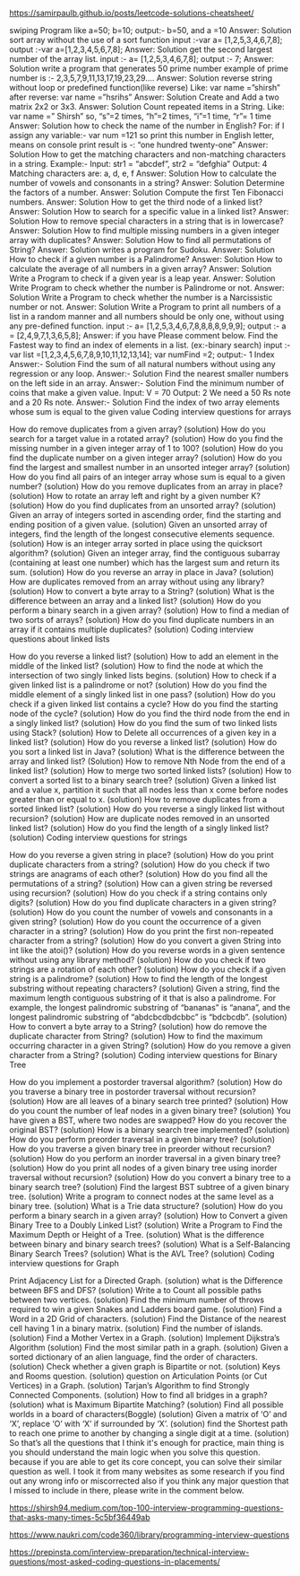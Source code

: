https://samirpaulb.github.io/posts/leetcode-solutions-cheatsheet/




swiping Program
like a=50;
b=10;
output:- b=50, and a =10
Answer: Solution
sort array without the use of a sort function
input :-var a= [1,2,5,3,4,6,7,8];
output :-var a=[1,2,3,4,5,6,7,8];
Answer: Solution
get the second largest number of the array list.
input :- a= [1,2,5,3,4,6,7,8];
output :- 7;
Answer: Solution
write a program that generates 50 prime number
example of prime number is :- 2,3,5,7,9,11,13,17,19,23,29….
Answer: Solution
reverse string without loop or predefined function(like reverse)
Like: var name =”shirsh”
after reverse: var name =”hsrihs”
Answer: Solution
Create and Add a two matrix 2x2 or 3x3.
Answer: Solution
Count repeated items in a String.
Like: var name =” Shirsh”
so, “s”=2 times, “h”=2 times, “i”=1 time, “r”= 1 time
Answer: Solution
how to check the name of the number in English?
For: if I assign any variable:- var num =121
so print this number in English letter, means on console print result is -:
“one hundred twenty-one”
Answer: Solution
How to get the matching characters and non-matching characters in a string.
Example:-
Input: str1 = “abcdef”, str2 = “defghia”
Output: 4
Matching characters are: a, d, e, f
Answer: Solution
How to calculate the number of vowels and consonants in a string?
Answer: Solution
Determine the factors of a number.
Answer: Solution
Compute the first Ten Fibonacci numbers.
Answer: Solution
How to get the third node of a linked list?
Answer: Solution
How to search for a specific value in a linked list?
Answer: Solution
How to remove special characters in a string that is in lowercase?
Answer: Solution
How to find multiple missing numbers in a given integer array with duplicates?
Answer: Solution
How to find all permutations of String?
Answer: Solution
writes a program for Sudoku.
Answer: Solution
How to check if a given number is a Palindrome?
Answer: Solution
How to calculate the average of all numbers in a given array?
Answer: Solution
Write a Program to check if a given year is a leap year.
Answer: Solution
Write Program to check whether the number is Palindrome or not.
Answer: Solution
Write a Program to check whether the number is a Narcissistic number or not.
Answer: Solution
Write a Program to print all numbers of a list in a random manner and all numbers should be only one, without using any pre-defined function.
input :- a= [1,2,5,3,4,6,7,8,8,8,8,9,9,9];
output :- a = [2,4,9,7,1,3,6,5,8];
Answer: if you have Please comment below.
Find the Fastest way to find an index of elements in a list. (ex:-binary search)
input :- var list =[1,2,3,4,5,6,7,8,9,10,11,12,13,14];
var numFind =2;
output:- 1 Index
Answer:- Solution
Find the sum of all natural numbers without using any regression or any loop.
Answer:- Solution
Find the nearest smaller numbers on the left side in an array.
Answer:- Solution
Find the minimum number of coins that make a given value.
Input: V = 70
Output: 2
We need a 50 Rs note and a 20 Rs note.
Answer:- Solution
Find the index of two array elements whose sum is equal to the given value
Coding interview questions for arrays

How do remove duplicates from a given array?
(solution)
How do you search for a target value in a rotated array?
(solution)
How do you find the missing number in a given integer array of 1 to 100? (solution)
How do you find the duplicate number on a given integer array?
(solution)
How do you find the largest and smallest number in an unsorted integer array?
(solution)
How do you find all pairs of an integer array whose sum is equal to a given number?
(solution)
How do you remove duplicates from an array in place?
(solution)
How to rotate an array left and right by a given number K?
(solution)
How do you find duplicates from an unsorted array?
(solution)
Given an array of integers sorted in ascending order, find the starting and ending position of a given value.
(solution)
Given an unsorted array of integers, find the length of the longest consecutive elements sequence.
(solution)
How is an integer array sorted in place using the quicksort algorithm? (solution)
Given an integer array, find the contiguous subarray (containing at least one number) which has the largest sum and return its sum.
(solution)
How do you reverse an array in place in Java?
(solution)
How are duplicates removed from an array without using any library? (solution)
How to convert a byte array to a String?
(solution)
What is the difference between an array and a linked list?
(solution)
How do you perform a binary search in a given array?
(solution)
How to find a median of two sorts of arrays?
(solution)
How do you find duplicate numbers in an array if it contains multiple duplicates?
(solution)
Coding interview questions about linked lists

How do you reverse a linked list?
(solution)
How to add an element in the middle of the linked list?
(solution)
How to find the node at which the intersection of two singly linked lists begins.
(solution)
How to check if a given linked list is a palindrome or not?
(solution)
How do you find the middle element of a singly linked list in one pass? (solution)
How do you check if a given linked list contains a cycle? How do you find the starting node of the cycle?
(solution)
How do you find the third node from the end in a singly linked list? (solution)
How do you find the sum of two linked lists using Stack?
(solution)
How to Delete all occurrences of a given key in a linked list?
(solution)
How do you reverse a linked list?
(solution)
How do you sort a linked list in Java?
(solution)
What is the difference between the array and linked list?
(Solution)
How to remove Nth Node from the end of a linked list?
(solution)
How to merge two sorted linked lists?
(solution)
How to convert a sorted list to a binary search tree?
(solution)
Given a linked list and a value x, partition it such that all nodes less than x come before nodes greater than or equal to x.
(solution)
How to remove duplicates from a sorted linked list?
(solution)
How do you reverse a singly linked list without recursion?
(solution)
How are duplicate nodes removed in an unsorted linked list?
(solution)
How do you find the length of a singly linked list?
(solution)
Coding interview questions for strings

How do you reverse a given string in place?
(solution)
How do you print duplicate characters from a string?
(solution)
How do you check if two strings are anagrams of each other?
(solution)
How do you find all the permutations of a string?
(solution)
How can a given string be reversed using recursion?
(solution)
How do you check if a string contains only digits?
(solution)
How do you find duplicate characters in a given string?
(solution)
How do you count the number of vowels and consonants in a given string? (solution)
How do you count the occurrence of a given character in a string? (solution)
How do you print the first non-repeated character from a string?
(solution)
How do you convert a given String into int like the atoi()?
(solution)
How do you reverse words in a given sentence without using any library method?
(solution)
How do you check if two strings are a rotation of each other?
(solution)
How do you check if a given string is a palindrome?
(solution)
How to find the length of the longest substring without repeating characters?
(solution)
Given a string, find the maximum length contiguous substring of it that is also a palindrome. For example, the longest palindromic substring of “bananas” is “anana”, and the longest palindromic substring of “abdcbcdbdcbbc” is “bdcbcdb”.
(solution)
How to convert a byte array to a String?
(solution)
how do remove the duplicate character from String?
(solution)
How to find the maximum occurring character in a given String? (solution)
How do you remove a given character from a String?
(solution)
Coding interview questions for Binary Tree

How do you implement a postorder traversal algorithm?
(solution)
How do you traverse a binary tree in postorder traversal without recursion?
(solution)
How are all leaves of a binary search tree printed?
(solution)
How do you count the number of leaf nodes in a given binary tree? (solution)
You have given a BST, where two nodes are swapped? How do you recover the original BST?
(solution)
How is a binary search tree implemented?
(solution)
How do you perform preorder traversal in a given binary tree?
(solution)
How do you traverse a given binary tree in preorder without recursion? (solution)
How do you perform an inorder traversal in a given binary tree?
(solution)
How do you print all nodes of a given binary tree using inorder traversal without recursion?
(solution)
How do you convert a binary tree to a binary search tree?
(solution)
Find the largest BST subtree of a given binary tree.
(solution)
Write a program to connect nodes at the same level as a binary tree. (solution)
What is a Trie data structure?
(solution)
How do you perform a binary search in a given array?
(solution)
How to Convert a given Binary Tree to a Doubly Linked List?
(solution)
Write a Program to Find the Maximum Depth or Height of a Tree.
(solution)
What is the difference between binary and binary search trees?
(solution)
What is a Self-Balancing Binary Search Trees?
(solution)
What is the AVL Tree?
(solution)
Coding interview questions for Graph

Print Adjacency List for a Directed Graph.
(solution)
what is the Difference between BFS and DFS?
(solution)
Write a to Count all possible paths between two vertices.
(solution)
Find the minimum number of throws required to win a given Snakes and Ladders board game.
(solution)
Find a Word in a 2D Grid of characters.
(solution)
Find the Distance of the nearest cell having 1 in a binary matrix.
(solution)
Find the number of islands.
(solution)
Find a Mother Vertex in a Graph.
(solution)
Implement Dijkstra’s Algorithm
(solution)
Find the most similar path in a graph.
(solution)
Given a sorted dictionary of an alien language, find the order of characters.
(solution)
Check whether a given graph is Bipartite or not.
(solution)
Keys and Rooms question.
(solution)
question on Articulation Points (or Cut Vertices) in a Graph.
(solution)
Tarjan’s Algorithm to find Strongly Connected Components.
(solution)
How to find all bridges in a graph?
(solution)
what is Maximum Bipartite Matching?
(solution)
Find all possible worlds in a board of characters(Boggle)
(solution)
Given a matrix of ‘O’ and ‘X’, replace ‘O’ with ‘X’ if surrounded by ‘X’.
(solution)
find the Shortest path to reach one prime to another by changing a single digit at a time.
(solution)
So that’s all the questions that I think it's enough for practice, main thing is you should understand the main logic when you solve this question.
because if you are able to get its core concept, you can solve their similar question as well.
I took it from many websites as some research if you find out any wrong info or miscorrected also if you think any major question that I missed to include in there, please write in the comment below.

https://shirsh94.medium.com/top-100-interview-programming-questions-that-asks-many-times-5c5bf36449ab

https://www.naukri.com/code360/library/programming-interview-questions

https://prepinsta.com/interview-preparation/technical-interview-questions/most-asked-coding-questions-in-placements/

